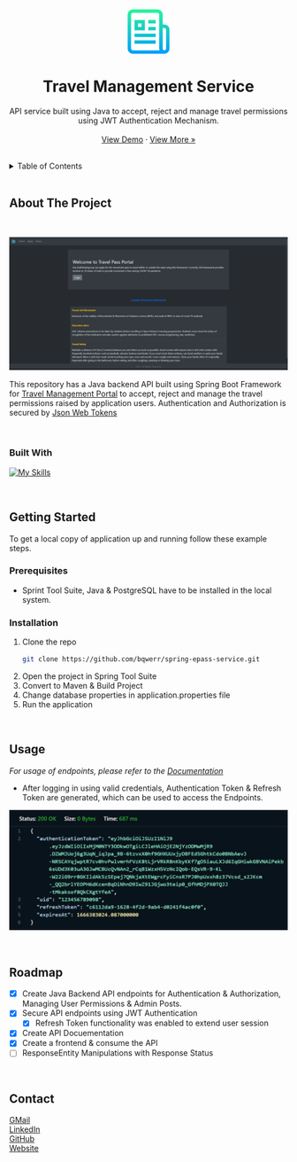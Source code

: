 
<a name="readme-top"></a>


<!-- PROJECT LOGO -->
<br />
<div align="center">
  <a>
    <img src="images/logo.png" alt="Logo" width="80" height="80">
  </a>

<br />
<h1 align="center">Travel Management Service</h1>

  
  

  <p align="center">
    API service built using Java to accept, reject and manage travel permissions using JWT Authentication Mechanism. 
    <br />
    <br/>
    <a href="http://epass-service.herokuapp.com/api/posts/all">View Demo</a>
    <!-- · <a href="https://bqwerr.github.io">Explore the docs</a> -->
    ·
    <a href="https://github.com/bqwerr">View More »</a>
  </p>
</div>

<br />

<!-- TABLE OF CONTENTS -->
<details>
  <summary>Table of Contents</summary>
  <ol>
    <li>
      <a href="#about-the-project">About The Project</a>
      <ul>
        <li><a href="#built-with">Built With</a></li>
      </ul>
    </li>
    <li>
      <a href="#getting-started">Getting Started</a>
      <ul>
        <li><a href="#prerequisites">Prerequisites</a></li>
        <li><a href="#installation">Installation</a></li>
      </ul>
    </li>
    <li><a href="#usage">Usage</a></li>
    <li><a href="#roadmap">Roadmap</a></li>
    <!-- <li><a href="#contributing">Contributing</a></li> -->
    <!-- <li><a href="#license">License</a></li> -->
    <li><a href="#contact">Contact</a></li>
    <!-- <li><a href="#acknowledgments">Acknowledgments</a></li> -->
  </ol>
</details>


<br />

<!-- ABOUT THE PROJECT -->
## About The Project
<br />

[![Screenshots](images/gif.gif)](http://epass-portal.herokuapp.com/)

This repository has a Java backend API built using Spring Boot Framework for <a href="https://github.com/bqwerr/react-epass-portal">Travel Management Portal</a> to accept, reject and manage the travel permissions raised by application users. Authentication and Authorization is secured by <a href="https://jwt.io/">Json Web Tokens</a>

<br />



### Built With

[![My Skills](https://skillicons.dev/icons?i=java,spring,postgres,heroku,react,bootstrap&perline=3)](https://skillicons.dev)


<br />

<!-- GETTING STARTED -->
## Getting Started

To get a local copy of application up and running follow these example steps.

### Prerequisites

* Sprint Tool Suite, Java & PostgreSQL have to be installed in the local system.

### Installation

1. Clone the repo
   ```sh
   git clone https://github.com/bqwerr/spring-epass-service.git
   ```
2. Open the project in Spring Tool Suite
3. Convert to Maven & Build Project
4. Change database properties in application.properties file
4. Run the application

<br />



<!-- USAGE EXAMPLES -->
## Usage

_For usage of endpoints, please refer to the [Documentation](https://htmlpreview.github.io/?https://github.com/bqwerr/spring-epass-service/blob/master/documentation.htm)_

- After logging in using valid credentials, Authentication Token & Refresh Token are generated, which can be used to access the Endpoints.
 
![AuthenticationToken](/images/6.png)

<br />



<!-- ROADMAP -->
## Roadmap

- [x] Create Java Backend API endpoints for Authentication & Authorization, Managing User Permissions & Admin Posts.
- [x] Secure API endpoints using JWT Authentication
    - [x] Refresh Token functionality was enabled to extend user session
- [x] Create API Docuementation
- [x] Create a frontend & consume the API
- [ ] ResponseEntity Manipulations with Response Status
<br />

<!-- See the [open issues](https://github.com/github_username/repo_name/issues) for a full list of proposed features (and known issues). -->




<!-- CONTRIBUTING -->
<!-- ## Contributing

Contributions are what make the open source community such an amazing place to learn, inspire, and create. Any contributions you make are **greatly appreciated**.

If you have a suggestion that would make this better, please fork the repo and create a pull request. You can also simply open an issue with the tag "enhancement".
Don't forget to give the project a star! Thanks again!

1. Fork the Project
2. Create your Feature Branch (`git checkout -b feature/AmazingFeature`)
3. Commit your Changes (`git commit -m 'Add some AmazingFeature'`)
4. Push to the Branch (`git push origin feature/AmazingFeature`)
5. Open a Pull Request

<br /> -->



<!-- CONTACT -->

## Contact

[GMail](gmail) \
[LinkedIn](linkedin) \
[GitHub](github) \
[Website](website) 




<!-- ACKNOWLEDGMENTS / REFERENCES -->
<!-- ## References

* []()
* []()
* []() -->


[website]: https://bqwerr.github.io
[linkedin]: https://linkedin.com/srujan-tumma
[gmail]: mailto:tummasrujan@gmail.com
[github]: https://github.com/bqwerr
